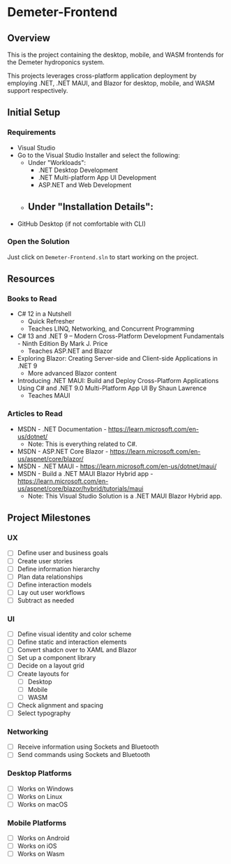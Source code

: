 # Demeter-Frontend

## Overview

This is the project containing the desktop, mobile, and WASM frontends
for the Demeter hydroponics system.

This projects leverages cross-platform application deployment by
employing .NET, .NET MAUI, and Blazor for desktop, mobile, and WASM
support respectively.

## Initial Setup
### Requirements

- Visual Studio
- Go to the Visual Studio Installer and select the following:
  - Under "Workloads":
    - .NET Desktop Development
    - .NET Multi-platform App UI Development
    - ASP.NET and Web Development
  - Under "Installation Details":
    - 
- GitHub Desktop (if not comfortable with CLI)

### Open the Solution

Just click on `Demeter-Frontend.sln` to start working on the project.

## Resources
### Books to Read

- C# 12 in a Nutshell
  - Quick Refresher
  - Teaches LINQ, Networking, and Concurrent Programming
- C# 13 and .NET 9 – Modern Cross-Platform Development Fundamentals - Ninth Edition By Mark J. Price
  - Teaches ASP.NET and Blazor
- Exploring Blazor: Creating Server-side and Client-side Applications in .NET 9
  - More advanced Blazor content
- Introducing .NET MAUI: Build and Deploy Cross-Platform Applications Using C# and .NET 9.0 Multi-Platform App UI By Shaun Lawrence
  - Teaches MAUI

### Articles to Read

- MSDN - .NET Documentation - https://learn.microsoft.com/en-us/dotnet/
  - Note: This is everything related to C#.
- MSDN - ASP.NET Core Blazor - https://learn.microsoft.com/en-us/aspnet/core/blazor/
- MSDN - .NET MAUI - https://learn.microsoft.com/en-us/dotnet/maui/
- MSDN - Build a .NET MAUI Blazor Hybrid app - https://learn.microsoft.com/en-us/aspnet/core/blazor/hybrid/tutorials/maui
  - Note: This Visual Studio Solution is a .NET MAUI Blazor Hybrid app.

## Project Milestones
### UX

- [ ] Define user and business goals
- [ ] Create user stories
- [ ] Define information hierarchy
- [ ] Plan data relationships
- [ ] Define interaction models
- [ ] Lay out user workflows
- [ ] Subtract as needed

### UI

- [ ] Define visual identity and color scheme
- [ ] Define static and interaction elements
- [ ] Convert shadcn over to XAML and Blazor
- [ ] Set up a component library
- [ ] Decide on a layout grid
- [ ] Create layouts for
  - [ ] Desktop
  - [ ] Mobile
  - [ ] WASM
- [ ] Check alignment and spacing
- [ ] Select typography

### Networking

- [ ] Receive information using Sockets and Bluetooth
- [ ] Send commands using Sockets and Bluetooth

### Desktop Platforms

- [ ] Works on Windows
- [ ] Works on Linux
- [ ] Works on macOS

### Mobile Platforms

- [ ] Works on Android
- [ ] Works on iOS
- [ ] Works on Wasm
